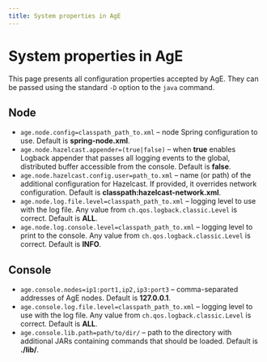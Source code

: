 ```yaml
---
title: System properties in AgE
---
```


# System properties in AgE

This page presents all configuration properties accepted by AgE.
They can be passed using the standard `-D` option to the `java` command.

## Node

- `age.node.config=classpath_path_to.xml` – node Spring configuration to use.
  Default is **spring-node.xml**.
- `age.node.hazelcast.appender=(true|false)` – when **true** enables Logback appender
  that passes all logging events to the global, distributed buffer accessible from the console.
  Default is **false**.
- `age.node.hazelcast.config.user=path_to.xml` – name (or path) of the additional configuration for Hazelcast.
  If provided, it overrides network configuration.
  Default is **classpath:hazelcast-network.xml**.
- `age.node.log.file.level=classpath_path_to.xml` – logging level to use with the log file. 
  Any value from `ch.qos.logback.classic.Level` is correct.
  Default is **ALL**.
- `age.node.log.console.level=classpath_path_to.xml` – logging level to print to the console.
  Any value from `ch.qos.logback.classic.Level` is correct.
  Default is **INFO**.

## Console

- `age.console.nodes=ip1:port1,ip2,ip3:port3` – comma-separated addresses of AgE nodes.
  Default is **127.0.0.1**.
- `age.console.log.file.level=classpath_path_to.xml` – logging level to use with the log file. 
  Any value from `ch.qos.logback.classic.Level` is correct.
  Default is **ALL**.
- `age.console.lib.path=path/to/dir/` – path to the directory with additional JARs containing commands that should be loaded.
  Default is **./lib/**.

